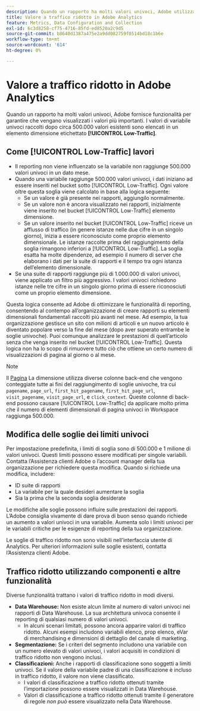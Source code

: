 ```yaml
---
description: Quando un rapporto ha molti valori univoci, Adobe utilizza l’elemento dimensione Traffico ridotto per migliorare le prestazioni del rapporto.
title: Valore a traffico ridotto in Adobe Analytics
feature: Metrics, Data Configuration and Collection
exl-id: 6c3d8258-cf75-4716-85fd-ed8520a2c9d5
source-git-commit: b8640d1387a475e2a9dd082759f0514bd18c1b6e
workflow-type: tm+mt
source-wordcount: '614'
ht-degree: 0%

---
```


# Valore a traffico ridotto in Adobe Analytics

Quando un rapporto ha molti valori univoci, Adobe fornisce funzionalità per garantire che vengano visualizzati i valori più importanti. I valori di variabile univoci raccolti dopo circa 500.000 valori esistenti sono elencati in un elemento dimensione etichettato **[!UICONTROL Low-Traffic]**.

## Come [!UICONTROL Low-Traffic] lavori

* Il reporting non viene influenzato se la variabile non raggiunge 500.000 valori univoci in un dato mese.
* Quando una variabile raggiunge 500.000 valori univoci, i dati iniziano ad essere inseriti nel bucket sotto [!UICONTROL Low-Traffic]. Ogni valore oltre questa soglia viene calcolato in base alla logica seguente:
   * Se un valore è già presente nei rapporti, aggiungilo normalmente.
   * Se un valore non è ancora visualizzato nei rapporti, inizialmente viene inserito nel bucket [!UICONTROL Low-Traffic] elemento dimensione.
   * Se un valore inserito nel bucket [!UICONTROL Low-Traffic] riceve un afflusso di traffico (in genere istanze nelle due cifre in un singolo giorno), inizia a essere riconosciuto come proprio elemento dimensionale. Le istanze raccolte prima del raggiungimento della soglia rimangono inferiori a [!UICONTROL Low-Traffic]. La soglia esatta ha molte dipendenze, ad esempio il numero di server che elaborano i dati per la suite di rapporti e il tempo tra ogni istanza dell’elemento dimensionale.
* Se una suite di rapporti raggiunge più di 1.000.000 di valori univoci, viene applicato un filtro più aggressivo. I valori univoci richiedono istanze nelle tre cifre in un singolo giorno prima di essere riconosciuti come un proprio elemento dimensione.

Questa logica consente ad Adobe di ottimizzare le funzionalità di reporting, consentendo al contempo all’organizzazione di creare rapporti su elementi dimensionali fondamentali raccolti più avanti nel mese. Ad esempio, la tua organizzazione gestisce un sito con milioni di articoli e un nuovo articolo è diventato popolare verso la fine del mese (dopo aver superato entrambe le soglie univoche). Puoi comunque analizzare le prestazioni di quell’articolo senza che venga inserito nel bucket [!UICONTROL Low-Traffic]. Questa logica non ha lo scopo di rimuovere tutto ciò che ottiene un certo numero di visualizzazioni di pagina al giorno o al mese.

>[!NOTE]
>Il [Pagina](../components/dimensions/page.md) La dimensione utilizza diverse colonne back-end che vengono conteggiate tutte ai fini del raggiungimento di soglie univoche, tra cui `pagename`, `page_url`, `first_hit_pagename`, `first_hit_page_url`, `visit_pagename`, `visit_page_url`, e `click_context`. Queste colonne di back-end possono causare [!UICONTROL Low-Traffic] da applicare molto prima che il numero di elementi dimensionali di pagina univoci in Workspace raggiunga 500.000.

## Modifica delle soglie dei limiti univoci

Per impostazione predefinita, i limiti di soglia sono di 500.000 e 1 milione di valori univoci. Questi limiti possono essere modificati per singole variabili. Contatta l’Assistenza clienti Adobe o l’account manager della tua organizzazione per richiedere questa modifica. Quando si richiede una modifica, includere:

* ID suite di rapporti
* La variabile per la quale desideri aumentare la soglia
* Sia la prima che la seconda soglia desiderate

Le modifiche alle soglie possono influire sulle prestazioni dei rapporti. L’Adobe consiglia vivamente di dare prova di buon senso quando richiede un aumento a valori univoci in una variabile. Aumenta solo i limiti univoci per le variabili critiche per le esigenze di reporting della tua organizzazione.

Le soglie di traffico ridotto non sono visibili nell’interfaccia utente di Analytics. Per ulteriori informazioni sulle soglie esistenti, contatta l’Assistenza clienti Adobe.

## Traffico ridotto utilizzando componenti e altre funzionalità

Diverse funzionalità trattano i valori di traffico ridotto in modi diversi.

* **Data Warehouse:** Non esiste alcun limite al numero di valori univoci nei rapporti di Data Warehouse. La sua architettura univoca consente il reporting di qualsiasi numero di valori univoci.
   * In alcuni scenari limitati, possono ancora apparire valori di traffico ridotto. Alcuni esempi includono variabili elenco, prop elenco, eVar di merchandising e dimensioni di dettaglio del canale di marketing.
* **Segmentazione:** Se i criteri del segmento includono una variabile con un numero elevato di valori univoci, i valori acquisiti in condizioni di traffico ridotto non vengono inclusi.
* **Classificazioni:** Anche i rapporti di classificazione sono soggetti a limiti univoci. Se il valore della variabile padre di una classificazione è incluso in traffico ridotto, il valore non viene classificato.
   * I valori di classificazione a traffico ridotto ottenuti tramite l’importazione possono essere visualizzati in Data Warehouse. <!-- AN-115871 -->
   * Valori di classificazione a traffico ridotto ottenuti tramite il generatore di regole *non può* essere visualizzato nella Data Warehouse. <!-- AN-122872 -->
